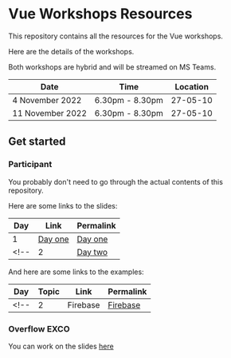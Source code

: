 # Vue Workshops Resources

This repository contains all the resources for the Vue workshops.

Here are the details of the workshops.

Both workshops are hybrid and will be streamed on MS Teams.

| Date             | Time            | Location |
|------------------|-----------------|----------|
| 4 November 2022  | 6.30pm - 8.30pm | 27-05-10 |
| 11 November 2022 | 6.30pm - 8.30pm | 27-05-10 |

## Get started

### Participant

You probably don't need to go through the actual contents of this repository.

Here are some links to the slides:

| Day | Link                    | Permalink                                                |
|-----|-------------------------|----------------------------------------------------------|
| 1   | [Day one](/day-one)     | [Day one](https://vue.np-overflow.club/day-one)     |
<!-- | 2   | [Day two](/day-two)     | [Day two](https://vue.np-overflow.club/day-two)     | -->

And here are some links to the examples:

| Day | Topic    | Link                  | Permalink                                              |
| --- | -------- | --------------------- | ------------------------------------------------------ |
<!-- | 2   | Firebase | [Firebase](/examples/firebase) | [Firebase](https://vue.np-overflow.club/examples/firebase) | -->

### Overflow EXCO

You can work on the slides [here](https://github.com/np-overflow/vue)
